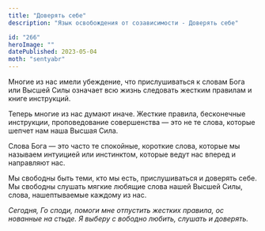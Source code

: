 ```yaml
---
title: "Доверять себе"
description: "Язык освобождения от созависимости - Доверять себе"

id: "266"
heroImage: ""
datePublished: 2023-05-04
moth: "sentyabr"
---
```


Многие из нас имели убеждение, что прислушиваться к словам Бога или Высшей
Силы означает всю жизнь следовать жестким правилам и книге инструкций.

Теперь многие из нас думают иначе. Жесткие правила, бесконечные инструкции,
проповедование совершенства — это не те слова, которые шепчет нам наша Высшая
Сила.

Слова Бога — это часто те спокойные, короткие слова, которые мы называем
интуицией или инстинктом, которые ведут нас вперед и направляют нас.

Мы свободны быть теми, кто мы есть, прислушиваться и доверять себе. Мы
свободны слушать мягкие любящие слова нашей Высшей Силы, слова, нашептываемые
каждому из нас.

_Сегодня,_ _Го_ _споди,_ _помоги_ _мне_ _отпустить_ _жестких_ _правила,_ _ос_
_нованные_ _на_ _стыде._ _Я_ _выберу_ _с_ _вободно_ _любить,_ _слушать_ _и_
_доверять._
